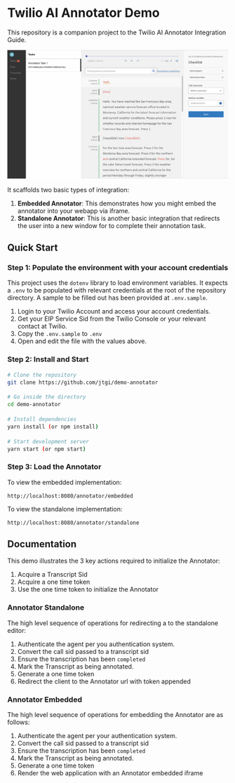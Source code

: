 # Twilio AI Annotator Demo

This repository is a companion project to the Twilio AI Annotator Integration Guide.  

![Annotator Demo Screenshot](/public/img/screenshot.png)

It scaffolds two basic types of integration:
1. **Embedded Annotator**: This demonstrates how you might embed the annotator into your webapp via iframe.
2. **Standalone Annotator**: This is another basic integration that redirects the user into a new window for to complete their annotation task.

## Quick Start

### Step 1: Populate the environment with your account credentials
This project uses the `dotenv` library to load environment variables. It expects a `.env` to be populated with relevant credentials at the root of the repository directory. A sample to be filled out has been provided at `.env.sample`.

1. Login to your Twilio Account and access your account credentials.
2. Get your EIP Service Sid from the Twilio Console or your relevant contact at Twilio.
3. Copy the `.env.sample` to `.env`
4. Open and edit the file with the values above.

### Step 2: Install and Start
```bash
# Clone the repository
git clone https://github.com/jtgi/demo-annotator

# Go inside the directory
cd demo-annotator

# Install dependencies
yarn install (or npm install)

# Start development server
yarn start (or npm start)
```

### Step 3: Load the Annotator

To view the embedded implementation:
```
http://localhost:8080/annotator/embedded
```

To view the standalone implementation:
```
http://localhost:8080/annotator/standalone
```

## Documentation

This demo illustrates the 3 key actions required to initialize the Annotator:  
1. Acquire a Transcript Sid
2. Acquire a one time token
3. Use the one time token to initialize the Annotator

### Annotator Standalone

The high level sequence of operations for redirecting a to the standalone editor:  
1. Authenticate the agent per you authentication system.
2. Convert the call sid passed to a transcript sid
3. Ensure the transcription has been `completed`
4. Mark the Transcript as being annotated.
5. Generate a one time token
6. Redirect the client to the Annotator url with token appended

### Annotator Embedded

The high level sequence of operations for embedding the Annotator are as follows:  
1. Authenticate the agent per your authentication system.
2. Convert the call sid passed to a transcript sid
3. Ensure the transcription has been `completed`
4. Mark the Transcript as being annotated.
5. Generate a one time token
6. Render the web application with an Annotator embedded iframe
